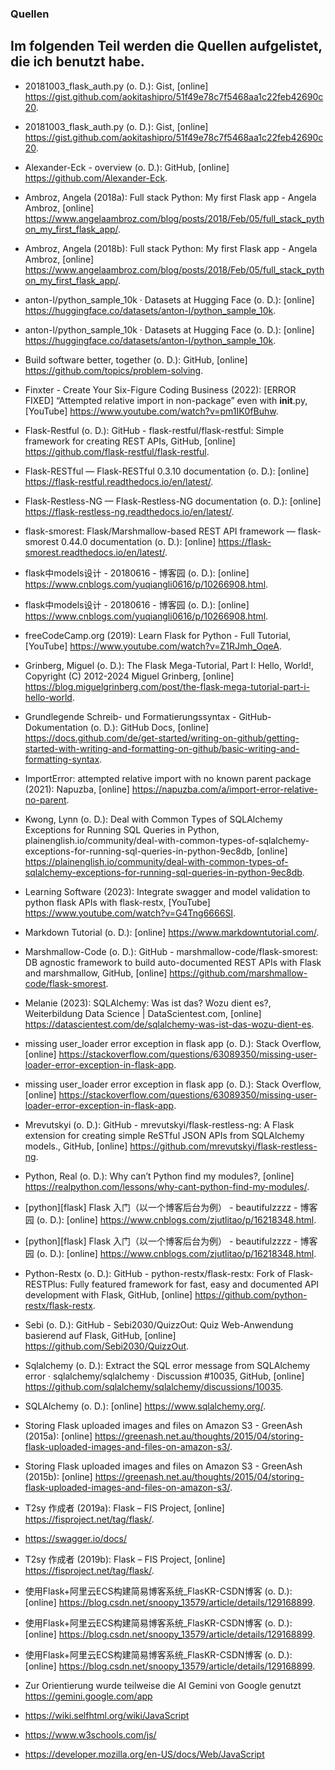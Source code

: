 ### Quellen
## Im folgenden Teil werden die Quellen aufgelistet, die ich benutzt habe. 

-	20181003_flask_auth.py (o. D.): Gist, [online] https://gist.github.com/aokitashipro/51f49e78c7f5468aa1c22feb42690c20.
-	20181003_flask_auth.py (o. D.): Gist, [online] https://gist.github.com/aokitashipro/51f49e78c7f5468aa1c22feb42690c20.
-	Alexander-Eck - overview (o. D.): GitHub, [online] https://github.com/Alexander-Eck.
-	Ambroz, Angela (2018a): Full stack Python: My first Flask app - Angela Ambroz, [online] https://www.angelaambroz.com/blog/posts/2018/Feb/05/full_stack_python_my_first_flask_app/.
-	Ambroz, Angela (2018b): Full stack Python: My first Flask app - Angela Ambroz, [online] https://www.angelaambroz.com/blog/posts/2018/Feb/05/full_stack_python_my_first_flask_app/.
-	anton-l/python_sample_10k · Datasets at Hugging Face (o. D.): [online] https://huggingface.co/datasets/anton-l/python_sample_10k.
-	anton-l/python_sample_10k · Datasets at Hugging Face (o. D.): [online] https://huggingface.co/datasets/anton-l/python_sample_10k.
-	Build software better, together (o. D.): GitHub, [online] https://github.com/topics/problem-solving.
-	Finxter - Create Your Six-Figure Coding Business (2022): [ERROR FIXED] “Attempted relative import in non-package” even with __init__.py, [YouTube] https://www.youtube.com/watch?v=pm1IK0fBuhw.
-	Flask-Restful (o. D.): GitHub - flask-restful/flask-restful: Simple framework for creating REST APIs, GitHub, [online] https://github.com/flask-restful/flask-restful.
-	Flask-RESTful — Flask-RESTful 0.3.10 documentation (o. D.): [online] https://flask-restful.readthedocs.io/en/latest/.
-	Flask-Restless-NG — Flask-Restless-NG  documentation (o. D.): [online] https://flask-restless-ng.readthedocs.io/en/latest/.
-	flask-smorest: Flask/Marshmallow-based REST API framework — flask-smorest 0.44.0 documentation (o. D.): [online] https://flask-smorest.readthedocs.io/en/latest/.
-	flask中models设计 - 20180616 - 博客园 (o. D.): [online] https://www.cnblogs.com/yuqiangli0616/p/10266908.html.
-	flask中models设计 - 20180616 - 博客园 (o. D.): [online] https://www.cnblogs.com/yuqiangli0616/p/10266908.html.
-	freeCodeCamp.org (2019): Learn Flask for Python - Full Tutorial, [YouTube] https://www.youtube.com/watch?v=Z1RJmh_OqeA.
-	Grinberg, Miguel (o. D.): The Flask Mega-Tutorial, Part I: Hello, World!, Copyright (C) 2012-2024 Miguel Grinberg, [online] https://blog.miguelgrinberg.com/post/the-flask-mega-tutorial-part-i-hello-world.
-	Grundlegende Schreib- und Formatierungssyntax - GitHub-Dokumentation (o. D.): GitHub Docs, [online] https://docs.github.com/de/get-started/writing-on-github/getting-started-with-writing-and-formatting-on-github/basic-writing-and-formatting-syntax.
-	ImportError: attempted relative import with no known parent package (2021): Napuzba, [online] https://napuzba.com/a/import-error-relative-no-parent.
-	Kwong, Lynn (o. D.): Deal with Common Types of SQLAlchemy Exceptions for Running SQL Queries in Python, plainenglish.io/community/deal-with-common-types-of-sqlalchemy-exceptions-for-running-sql-queries-in-python-9ec8db, [online] https://plainenglish.io/community/deal-with-common-types-of-sqlalchemy-exceptions-for-running-sql-queries-in-python-9ec8db.
-	Learning Software (2023): Integrate swagger and model validation to python flask APIs with flask-restx, [YouTube] https://www.youtube.com/watch?v=G4Tng6666SI.
-	Markdown Tutorial (o. D.): [online] https://www.markdowntutorial.com/.
-	Marshmallow-Code (o. D.): GitHub - marshmallow-code/flask-smorest: DB agnostic framework to build auto-documented REST APIs with Flask and marshmallow, GitHub, [online] https://github.com/marshmallow-code/flask-smorest.
-	Melanie (2023): SQLAlchemy: Was ist das? Wozu dient es?, Weiterbildung Data Science | DataScientest.com, [online] https://datascientest.com/de/sqlalchemy-was-ist-das-wozu-dient-es.
-	missing user_loader error exception in flask app (o. D.): Stack Overflow, [online] https://stackoverflow.com/questions/63089350/missing-user-loader-error-exception-in-flask-app.
-	missing user_loader error exception in flask app (o. D.): Stack Overflow, [online] https://stackoverflow.com/questions/63089350/missing-user-loader-error-exception-in-flask-app.
-	Mrevutskyi (o. D.): GitHub - mrevutskyi/flask-restless-ng: A Flask extension for creating simple ReSTful JSON APIs from SQLAlchemy models., GitHub, [online] https://github.com/mrevutskyi/flask-restless-ng.
-	Python, Real (o. D.): Why can’t Python find my modules?, [online] https://realpython.com/lessons/why-cant-python-find-my-modules/.
-	[python][flask] Flask 入门（以一个博客后台为例） - beautifulzzzz - 博客园 (o. D.): [online] https://www.cnblogs.com/zjutlitao/p/16218348.html.
-	[python][flask] Flask 入门（以一个博客后台为例） - beautifulzzzz - 博客园 (o. D.): [online] https://www.cnblogs.com/zjutlitao/p/16218348.html.
-	Python-Restx (o. D.): GitHub - python-restx/flask-restx: Fork of Flask-RESTPlus: Fully featured framework for fast, easy and documented API development with Flask, GitHub, [online] https://github.com/python-restx/flask-restx.
-	Sebi (o. D.): GitHub - Sebi2030/QuizzOut: Quiz Web-Anwendung basierend auf Flask, GitHub, [online] https://github.com/Sebi2030/QuizzOut.
-	Sqlalchemy (o. D.): Extract the SQL error message from SQLAlchemy error · sqlalchemy/sqlalchemy · Discussion #10035, GitHub, [online] https://github.com/sqlalchemy/sqlalchemy/discussions/10035.
-	SQLAlchemy (o. D.): [online] https://www.sqlalchemy.org/.
-	Storing Flask uploaded images and files on Amazon S3 - GreenAsh (2015a): [online] https://greenash.net.au/thoughts/2015/04/storing-flask-uploaded-images-and-files-on-amazon-s3/.

-	Storing Flask uploaded images and files on Amazon S3 - GreenAsh (2015b): [online] https://greenash.net.au/thoughts/2015/04/storing-flask-uploaded-images-and-files-on-amazon-s3/.
-	T2sy 作成者 (2019a): Flask – FIS Project, [online] https://fisproject.net/tag/flask/.
-	https://swagger.io/docs/
-	T2sy 作成者 (2019b): Flask – FIS Project, [online] https://fisproject.net/tag/flask/.
-	使用Flask+阿里云ECS构建简易博客系统_FlasKR-CSDN博客 (o. D.): [online] https://blog.csdn.net/snoopy_13579/article/details/129168899.
-	使用Flask+阿里云ECS构建简易博客系统_FlasKR-CSDN博客 (o. D.): [online] https://blog.csdn.net/snoopy_13579/article/details/129168899.
-	使用Flask+阿里云ECS构建简易博客系统_FlasKR-CSDN博客 (o. D.): [online] https://blog.csdn.net/snoopy_13579/article/details/129168899.
-	Zur Orientierung wurde teilweise die AI Gemini von Google genutzt https://gemini.google.com/app
- https://wiki.selfhtml.org/wiki/JavaScript
- https://www.w3schools.com/js/
- https://developer.mozilla.org/en-US/docs/Web/JavaScript
